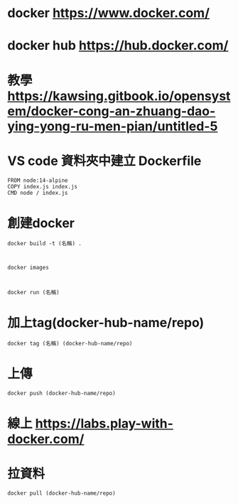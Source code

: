 # docker  https://www.docker.com/
# docker hub  https://hub.docker.com/
# 教學  https://kawsing.gitbook.io/opensystem/docker-cong-an-zhuang-dao-ying-yong-ru-men-pian/untitled-5
# VS code 資料夾中建立 Dockerfile
```
FROM node:14-alpine
COPY index.js index.js
CMD node / index.js
```
# 創建docker
```
docker build -t (名稱) .
```
#
```
docker images
```
#
```
docker run (名稱)
```
# 加上tag(docker-hub-name/repo)
```
docker tag (名稱) (docker-hub-name/repo)
```
# 上傳
```
docker push (docker-hub-name/repo) 
```
# 線上  https://labs.play-with-docker.com/
# 拉資料
```
docker pull (docker-hub-name/repo)
```






